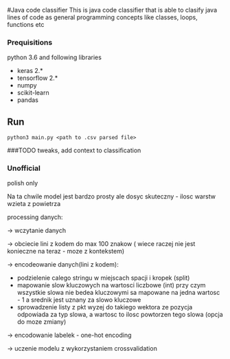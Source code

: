 #Java code classifier
This is java code classifier that is able to clasify java lines of code as general programming concepts
like classes, loops, functions etc

### Prequisitions
python 3.6 and following libraries
* keras 2.*
* tensorflow 2.*
* numpy
* scikit-learn
* pandas

## Run
`python3 main.py <path to .csv parsed file>`

###TODO
tweaks, add context to classification

### Unofficial
polish only

Na ta chwile model jest bardzo prosty ale dosyc skuteczny - ilosc warstw  wzieta z powietrza

processing danych:

-> wczytanie danych 
 
-> obciecie lini z kodem do max 100 znakow ( wiece raczej nie jest konieczne na teraz - moze z kontekstem) 

-> encodeowanie danych(lini z kodem):
* podzielenie calego stringu w miejscach spacji i kropek (split)
* mapowanie slow kluczowych na wartosci liczbowe (int)
 przy czym wszystkie slowa nie bedea kluczowymi sa mapowane na jedna wartosc - 1 a srednik jest uznany za slowo kluczowe
* sprowadzenie listy z pkt wyzej do takiego wektora ze pozycja odpowiada za typ slowa, a wartosc to ilosc powtorzen tego
slowa (opcja do moze zmiany)
 
 -> encodowanie labelek - one-hot encoding
 
 -> uczenie modelu z wykorzystaniem crossvalidation
